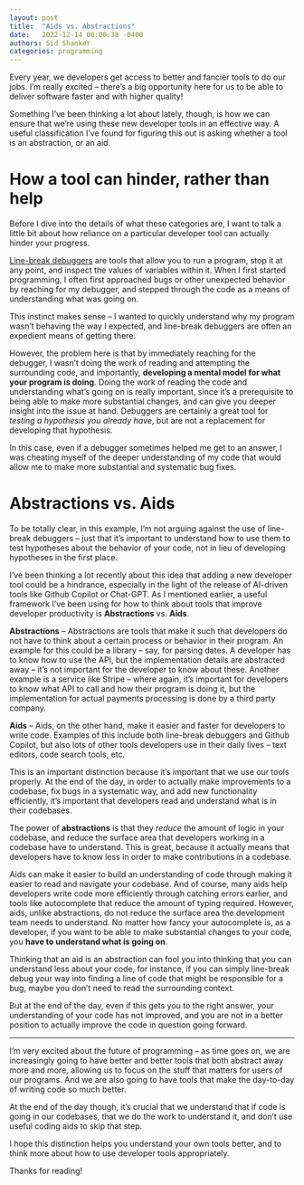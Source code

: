 ```yaml
---
layout: post
title:  "Aids vs. Abstractions"
date:   2022-12-14 00:00:38 -0400
authors: Sid Shanker
categories: programming
---
```


Every year, we developers get access to better and fancier tools to do our jobs. I’m really excited – there’s a big opportunity here for us to be able to deliver software faster and with higher quality!

Something I’ve been thinking a lot about lately, though, is how we can ensure that we’re using these new developer tools in an effective way. A useful classification I’ve found for figuring this out is asking whether a tool is an abstraction, or an aid.

# How a tool can hinder, rather than help

Before I dive into the details of what these categories are, I want to talk a little bit about how reliance on a particular developer tool can actually hinder your progress.

[Line-break debuggers](https://en.wikipedia.org/wiki/Breakpoint) are tools that allow you to run a program, stop it at any point, and inspect the values of variables within it. When I first started programming, I often first approached bugs or other unexpected behavior by reaching for my debugger, and stepped through the code as a means of understanding what was going on.
	
This instinct makes sense – I wanted to quickly understand why my program wasn’t behaving the way I expected, and line-break debuggers are often an expedient means of getting there.

However, the problem here is that by immediately reaching for the debugger, I wasn’t doing the work of reading and attempting the surrounding code, and importantly, **developing a mental model for what your program is doing**. Doing the work of reading the code and understanding what’s going on is really important, since it’s a prerequisite to being able to make more substantial changes, and can give you deeper insight into the issue at hand. Debuggers are certainly a great tool for _testing a hypothesis you already have_, but are not a replacement for developing that hypothesis.

In this case, even if a debugger sometimes helped me get to an answer, I was cheating myself of the deeper understanding of my code that would allow me to make more substantial and systematic bug fixes.

# Abstractions vs. Aids

To be totally clear, in this example, I’m not arguing against the use of line-break debuggers – just that it’s important to understand how to use them to test hypotheses about the behavior of your code, not in lieu of developing hypotheses in the first place.

I’ve been thinking a lot recently about this idea that adding a new developer tool could be a hindrance, especially in the light of the release of AI-driven tools like Github Copilot or Chat-GPT. As I mentioned earlier, a useful framework I’ve been using for how to think about tools that improve developer productivity is **Abstractions** vs. **Aids**.

**Abstractions** – Abstractions are tools that make it such that developers do not have to think about a certain process or behavior in their program. An example for this could be a library  – say, for parsing dates. A developer has to know how to use the API, but the implementation details are abstracted away – it’s not important for the developer to know about these. Another example is a service like Stripe – where again, it’s important for developers to know what API to call and how their program is doing it, but the implementation for actual payments processing is done by a third party company.

**Aids** – Aids, on the other hand, make it easier and faster for developers to write code. Examples of this include both line-break debuggers and Github Copilot, but also lots of other tools developers use in their daily lives – text editors, code search tools, etc.

This is an important distinction because it’s important that we use our tools properly. At the end of the day, in order to actually make improvements to a codebase, fix bugs in a systematic way, and add new functionality efficiently, it’s important that developers read and understand what is in their codebases.

The power of **abstractions** is that they _reduce_ the amount of logic in your codebase, and reduce the surface area that developers working in a codebase have to understand. This is great, because it actually means that developers have to know less in order to make contributions in a codebase.

Aids can make it easier to build an understanding of code through making it easier to read and navigate your codebase. And of course, many aids help developers write code more efficiently through catching errors earlier, and tools like autocomplete that reduce the amount of typing required. However, aids, unlike abstractions, do not reduce the surface area the development team needs to understand. No matter how fancy your autocomplete is, as a developer, if you want to be able to make substantial changes to your code, you **have to understand what is going on**.

Thinking that an aid is an abstraction can fool you into thinking that you can understand less about your code, for instance, if you can simply line-break debug your way into finding a line of code that might be responsible for a bug, maybe you don’t need to read the surrounding context. 

But at the end of the day, even if this gets you to the right answer, your understanding of your code has not improved, and you are not in a better position to actually improve the code in question going forward.

----

I’m very excited about the future of programming – as time goes on, we are increasingly going to have better and better tools that both abstract away more and more, allowing us to focus on the stuff that matters for users of our programs. And we are also going to have tools that make the day-to-day of writing code so much better.

At the end of the day though, it’s crucial that we understand that if code is going in our codebases, that we do the work to understand it, and don’t use useful coding aids to skip that step.

I hope this distinction helps you understand your own tools better, and to think more about how to use developer tools appropriately.

Thanks for reading!

